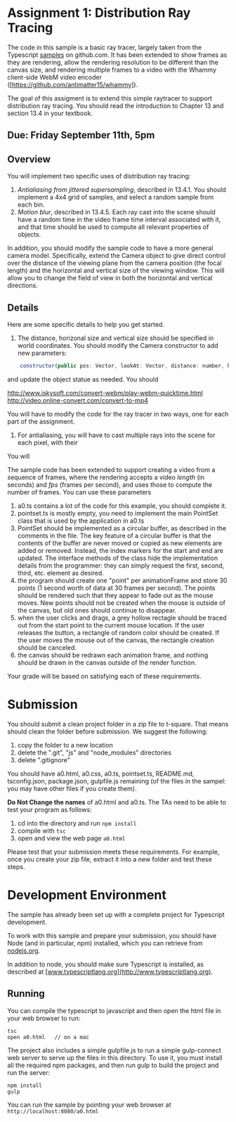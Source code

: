 # Assignment 1:  Distribution Ray Tracing 

The code in this sample is a basic ray tracer, largely taken from the Typescript [samples](https://github.com/Microsoft/TypeScriptSamples) on github.com. It has been extended to show frames as they are rendering, allow the rendering resolution to be different than the canvas size, and rendering multiple frames to a video with the Whammy client-side WebM video encoder ([https://github.com/antimatter15/whammy]).

The goal of this assigment is to extend this simple raytracer to support distribution ray tracing.  You should read the introduction to Chapter 13 and section 13.4 in your textbook.

## Due: Friday September 11th, 5pm

## Overview 

You will implement two specific uses of distribution ray tracing:

1. *Antialiasing from jittered supersampling*, described in 13.4.1.  You should implement a 4x4 grid of samples, and select a random sample from each bin.
2. *Motion blur*, described in 13.4.5.  Each ray cast into the scene should have a random time in the video frame time interval associated with it, and that time should be used to compute all relevant properties of objects.

In addition, you should modify the sample code to have a more general camera model. Specifically, extend the Camera object to give direct control over the distance of the viewing plane from the camera position (the focal length) and the horizontal and vertical size of the viewing window.  This will allow you to change the field of view in both the horizontal and vertical directions.  

## Details

Here are some specific details to help you get started.

1. The distance, horizonal size and vertical size should be specified in world coordinates.  You should modify the Camera constructor to add new parameters:
```js
    constructor(public pos: Vector, lookAt: Vector, distance: number, hsize: number, vsize: number)
```
and update the object statue as needed.  You should 



http://www.iskysoft.com/convert-webm/play-webm-quicktime.html
http://video.online-convert.com/convert-to-mp4

You will have to modify the code for the ray tracer in two ways, one for each part of the assignment.

1. For antialiasing, you will have to cast multiple rays into the scene for each pixel, with their 

You will 

The sample code has been extended to support creating a video from a sequence of frames, where the rendering accepts a video *length* (in seconds) and *fps* (frames per second), and uses those to compute the number of frames.  You can use these parameters



1. a0.ts contains a lot of the code for this example, you should complete it.
2. pointset.ts is mostly empty, you need to implement the main PointSet class that is used by the application in a0.ts
3. PointSet should be implemented as a circular buffer, as described in the comments in the file.  The key feature of a circular buffer is that the contents of the buffer are never moved or copied as new elements are added or removed.  Instead, the index markers for the start and end are updated.  The interface methods of the class hide the implementation details from the programmer: they can simply request the first, second, third, etc. element as desired.
4. the program should create one "point" per animationFrame and store 30 points (1 second worth of data at 30 frames per second).  The points should be rendered such that they appear to fade out as the mouse moves.  New points should not be created when the mouse is outside of the canvas, but old ones should continue to disappear.
5. when the user clicks and drags, a grey hollow rectagle should be traced out from the start point to the current mouse location.  If the user releases the button, a rectangle of random color should be created.  If the user moves the mouse out of the canvas, the rectangle creation should be canceled.
6. the canvas should be redrawn each animation frame, and nothing should be drawn in the canvas outside of the render function.

Your grade will be based on satisfying each of these requirements.

# Submission

You should submit a clean project folder in a zip file to t-square.  That means should clean the folder before submission.  We suggest the following:

1. copy the folder to a new location 
2. delete the ".git", "js" and "node_modules" directories
3. delete ".gitignore"

You should have a0.html, a0.css, a0.ts, pointset.ts, README.md, tsconfig.json, package.json, gulpfile.js remaining (of the files in the sampel: you may have other files if you create them).

**Do Not Change the names** of a0.html and a0.ts.  The TAs need to be able to test your program as follows:

1. cd into the directory and run ```npm install```
2. compile with ```tsc```
3. open and view the web page ```a0.html```

Please test that your submission meets these requirements.  For example, once you create your zip file, extract it into a new folder and test these steps.
 
# Development Environment

The sample has already been set up with a complete project for Typescript development.

To work with this sample and prepare your submission, you should have Node (and in particular, npm) installed, which you can retrieve from [nodejs.org](http://nodejs.org).   

In addition to node, you should make sure Typescript is installed, as described at [www.typescriptlang.org](http://www.typescriptlang.org).

## Running 

You can compile the typescript to javascript and then open the html file in your web browser to run:
```
tsc
open a0.html   // on a mac
```

The project also includes a simple gulpfile.js to run a simple gulp-connect web server to serve up the files in this directory.  To use it, you must install all the required npm packages, and then run gulp to build the project and run the server:
```
npm install
gulp
```

You can run the sample by pointing your web browser at ```http://localhost:8080/a0.html```
